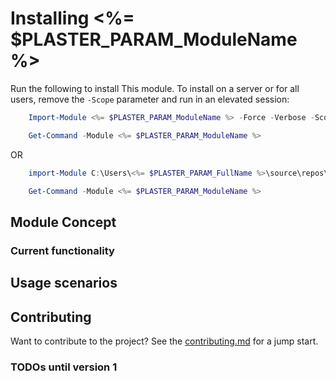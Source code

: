 # Installing <%= $PLASTER_PARAM_ModuleName %>

Run the following to install This module. To install on a server or for all users, remove the `-Scope` parameter and run in an elevated session:

```powershell
    Import-Module <%= $PLASTER_PARAM_ModuleName %> -Force -Verbose -Scope CurrentUser

    Get-Command -Module <%= $PLASTER_PARAM_ModuleName %>
```
OR

```powershell
    import-Module C:\Users\<%= $PLASTER_PARAM_FullName %>\source\repos\<%= $PLASTER_PARAM_ModuleName %> -Verbose -force -Scope CurrentUser

    Get-Command -Module <%= $PLASTER_PARAM_ModuleName %>
```

## Module Concept


### Current functionality


## Usage scenarios


## Contributing
Want to contribute to the project? See the [contributing.md](Contributing.md) for a jump start.

### TODOs until version 1
